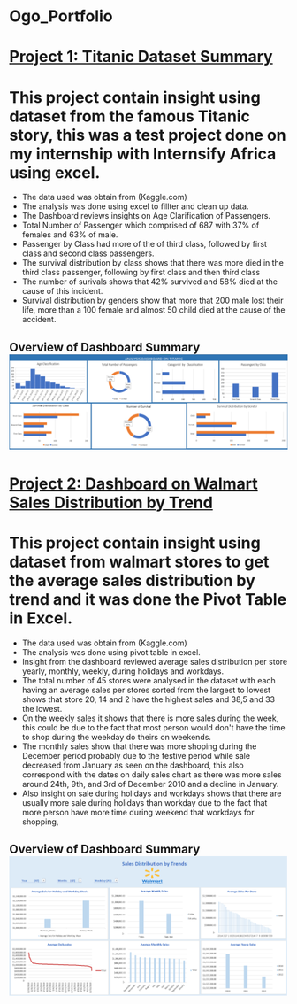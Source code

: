 # Ogo_Portfolio
# [Project 1: Titanic Dataset Summary](https://ogomatthew.github.io/Ogo_Portfolio/Movie-Dataset-Summary)

# This project contain insight using dataset from the famous Titanic story, this was a test project done on my internship with Internsify Africa using excel.

* The data used was obtain from (Kaggle.com)
* The analysis was done using excel to fillter and clean up data.
* The Dashboard reviews insights on Age Clarification of Passengers.
* Total Number of Passenger which comprised of 687 with 37% of females and 63% of male.
* Passenger by Class had more of the of third class, followed by first class and second class passengers.
* The survival distribution by class shows that there was more died in the third class passenger, following by first class and then third class
* The number of surivals shows that 42% survived and 58% died at the cause of this incident.
* Survival distribution by genders show that more that 200 male lost their life, more than a 100 female and almost 50 child died at the cause of the accident.

## Overview of Dashboard Summary  ![](Titanic.png)



# [Project 2: Dashboard on Walmart Sales Distribution by Trend](https://ogomatthew.github.io/Ogo_Portfolio/Movie-Dataset-Summary)

# This project contain insight using dataset from walmart stores to get the average sales distribution by trend and it was done the Pivot Table in Excel.

* The data used was obtain from (Kaggle.com)
* The analysis was done using pivot table in excel.
* Insight from the dashboard reviewed average sales distribution per store yearly, monthly, weekly, during holidays and workdays.
* The total number of 45 stores were analysed in the dataset with each having an average sales per stores sorted from the largest to        lowest shows that store 20, 14 and 2 have the highest sales and 38,5 and 33 the lowest.
* On the weekly sales it shows that there is more sales during the week, this could be due to the fact that most person would don't have    the time to shop during the weekday do theirs on weekends.
* The monthly sales show that there was more shoping during the December period probably due to the festive period while sale decreased 
  from January as seen on the dashboard, this also correspond with the dates on daily sales chart as there was more sales around 24th, 
  9th, and 3rd of December 2010 and a decline in January.
* Also insight on sale during holidays and workdays shows that there are usually more sale during holidays than workday due to the fact 
  that more person have more time during weekend that workdays for shopping,

## Overview of Dashboard Summary  ![](walmart.PNG)
